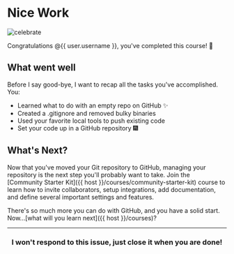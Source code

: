 # Nice Work

![celebrate](https://octodex.github.com/images/Professortocat_v2.png)

Congratulations @{{ user.username }}, you've completed this course! :tada:

## What went well

Before I say good-bye, I want to recap all the tasks you've accomplished. You:

- Learned what to do with an empty repo on GitHub :sparkles:
- Created a .gitignore and removed bulky binaries
- Used your favorite local tools to push existing code
- Set your code up in a GitHub repository :fireworks:

## What's Next?

Now that you've moved your Git repository to GitHub, managing your repository is the next step you'll probably want to take. Join the [Community Starter Kit]({{ host }}/courses/community-starter-kit) course to learn how to invite collaborators, setup integrations, add documentation, and define several important settings and features.

There's so much more you can do with GitHub, and you have a solid start. Now...[what will you learn next]({{ host }}/courses)?

<hr>
<h3 align="center">I won't respond to this issue, just close it when you are done!</h3>
